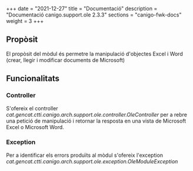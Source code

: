 +++
date        = "2021-12-27"
title       = "Documentació"
description = "Documentació canigo.support.ole 2.3.3"
sections    = "canigo-fwk-docs"
weight      = 3
+++

## Propòsit

El propòsit del mòdul és permetre la manipulació d'objectes Excel i Word (crear, llegir i modificar documents de Microsoft)

## Funcionalitats

### Controller

S'ofereix el controller *cat.gencat.ctti.canigo.arch.support.ole.controller.OleController* per a rebre una petició de manipulació i retornar la resposta en una vista de Microsoft Excel o Microsoft Word.

### Exception

Per a identificar els errors produïts al mòdul s'ofereix l'exception *cat.gencat.ctti.canigo.arch.support.ole.exception.OleModuleException*
